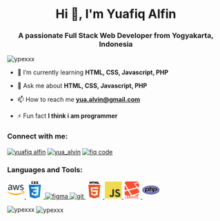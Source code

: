 <h1 align="center">Hi 👋, I'm Yuafiq Alfin</h1>
<h3 align="center">A passionate Full Stack Web Developer from Yogyakarta, Indonesia</h3>

<p align="left"> <img src="https://komarev.com/ghpvc/?username=ypexxx&label=Profile%20views&color=0e75b6&style=flat" alt="ypexxx" /> </p>

- 🌱 I’m currently learning **HTML, CSS, Javascript, PHP**

- 💬 Ask me about **HTML, CSS, Javascript, PHP**

- 📫 How to reach me **yua.alvin@gmail.com**

- ⚡ Fun fact **I think i am programmer**

<h3 align="left">Connect with me:</h3>
<p align="left">
<a href="https://linkedin.com/in/yuafiq alfin" target="blank"><img align="center" src="https://raw.githubusercontent.com/rahuldkjain/github-profile-readme-generator/master/src/images/icons/Social/linked-in-alt.svg" alt="yuafiq alfin" height="30" width="40" /></a>
<a href="https://instagram.com/yua_alvin" target="blank"><img align="center" src="https://raw.githubusercontent.com/rahuldkjain/github-profile-readme-generator/master/src/images/icons/Social/instagram.svg" alt="yua_alvin" height="30" width="40" /></a>
<a href="https://www.youtube.com/c/fiq code" target="blank"><img align="center" src="https://raw.githubusercontent.com/rahuldkjain/github-profile-readme-generator/master/src/images/icons/Social/youtube.svg" alt="fiq code" height="30" width="40" /></a>
</p>

<h3 align="left">Languages and Tools:</h3>
<p align="left"> <a href="https://aws.amazon.com" target="_blank" rel="noreferrer"> <img src="https://raw.githubusercontent.com/devicons/devicon/master/icons/amazonwebservices/amazonwebservices-original-wordmark.svg" alt="aws" width="40" height="40"/> </a> <a href="https://www.w3schools.com/css/" target="_blank" rel="noreferrer"> <img src="https://raw.githubusercontent.com/devicons/devicon/master/icons/css3/css3-original-wordmark.svg" alt="css3" width="40" height="40"/> </a> <a href="https://www.figma.com/" target="_blank" rel="noreferrer"> <img src="https://www.vectorlogo.zone/logos/figma/figma-icon.svg" alt="figma" width="40" height="40"/> </a> <a href="https://git-scm.com/" target="_blank" rel="noreferrer"> <img src="https://www.vectorlogo.zone/logos/git-scm/git-scm-icon.svg" alt="git" width="40" height="40"/> </a> <a href="https://www.w3.org/html/" target="_blank" rel="noreferrer"> <img src="https://raw.githubusercontent.com/devicons/devicon/master/icons/html5/html5-original-wordmark.svg" alt="html5" width="40" height="40"/> </a> <a href="https://developer.mozilla.org/en-US/docs/Web/JavaScript" target="_blank" rel="noreferrer"> <img src="https://raw.githubusercontent.com/devicons/devicon/master/icons/javascript/javascript-original.svg" alt="javascript" width="40" height="40"/> </a> <a href="https://laravel.com/" target="_blank" rel="noreferrer"> <img src="https://raw.githubusercontent.com/devicons/devicon/master/icons/laravel/laravel-plain-wordmark.svg" alt="laravel" width="40" height="40"/> </a> <a href="https://www.php.net" target="_blank" rel="noreferrer"> <img src="https://raw.githubusercontent.com/devicons/devicon/master/icons/php/php-original.svg" alt="php" width="40" height="40"/> </a> </p>

<p><img align="left" src="https://github-readme-stats.vercel.app/api/top-langs?username=ypexxx&show_icons=true&locale=en&layout=compact" alt="ypexxx" /></p>

<p>&nbsp;<img align="center" src="https://github-readme-stats.vercel.app/api?username=ypexxx&show_icons=true&locale=en" alt="ypexxx" /></p>
